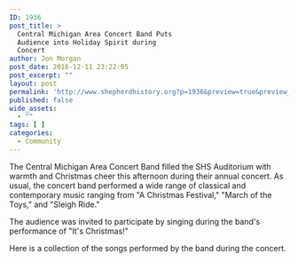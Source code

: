 ```yaml
---
ID: 1936
post_title: >
  Central Michigan Area Concert Band Puts
  Audience into Holiday Spirit during
  Concert
author: Jon Morgan
post_date: 2016-12-11 23:22:05
post_excerpt: ""
layout: post
permalink: 'http://www.shepherdhistory.org?p=1936&preview=true&preview_id=1936'
published: false
wide_assets:
  - ""
tags: [ ]
categories:
  - Community
---
```

The Central Michigan Area Concert Band filled the SHS Auditorium with warmth and Christmas cheer this afternoon during their annual concert. As usual, the concert band performed a wide range of classical and contemporary music ranging from "A Christmas Festival," "March of the Toys," and "Sleigh Ride."

The audience was invited to participate by singing during the band's performance of "It's Christmas!"

Here is a collection of the songs performed by the band during the concert.